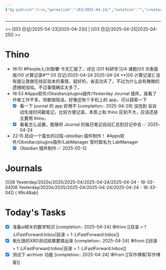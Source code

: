 ```yaml
---
{"dg-publish":true,"permalink":"/03/2025-04-24/","noteIcon":"","created":"2025-01-31T00:35","updated":"2025-07-01T13:38"}
---
```



---
<< [[03 日记/2025-04-23\|2025-04-23]]  |  [[03 日记/2025-04-25\|2025-04-25]]  >>

# Thino
- 16:51 
    #People人/刘智攀 
    今天汇报了，详见 [[01 科研学习/A 课题/03 次表面层/00 计算记录#** 03 日记/2025-04-24 2025-04-24 **\|00 计算记录]]
    没有提让我做在线实验本的事情，挺好的，省去功夫了，不过为什么会有微微的遗憾呢哈哈。不过事情确实太多了。 
- 16:53
    #Apps软件/Obsidian/plugins插件/Yesterday
    Journal 插件。我看了作者工作不多，但都很简洁。好像还有个手机上的 app，可以探索一下
    - [x] 看一下 journal 的 app 好用不  [completion:: 2025-04-29]
    没找到
    会自动生成时间戳笔记，比较方便记录。本质上和 thino 区别不大，应该还是主要用 thino。
    - [x] 看看怎么设置，能够将 Journal 的每日笔记自动汇总到日记中去 ✅ 2025-04-24
- 22:15
    启动一个蛮长的过程-obsidian 插件制作！
    #Apps软件/Obsidian/plugins插件/LabManager
    暂时取名为 LabManager
    - [x] Obsidian 插件制作 ✅ 2025-05-12

# Journals
![[08 Yesterday/2020s/2025/2025-04/2025-04-24/2025-04-24 - 16-33-04\|08 Yesterday/2020s/2025/2025-04/2025-04-24/2025-04-24 - 16-33-04]]
{ #9c48ab}


# Today's Tasks

- [x] 准备ai相关的数学知识  [completion:: 2025-04-24] 🕸️from [[目录 > 1 :LiFastForward:Inbox\|目录 > 1 :LiFastForward:Inbox]]
- [x] 氧化锆的XRD测试结果要搞出来  [completion:: 2025-04-24] 🕸️from [[目录 > 1 :LiFastForward:Inbox\|目录 > 1 :LiFastForward:Inbox]]
- [x] 测试下 archiver 功能  [completion:: 2025-04-24] 🕸️from [[写作博客\|写作博客]]
